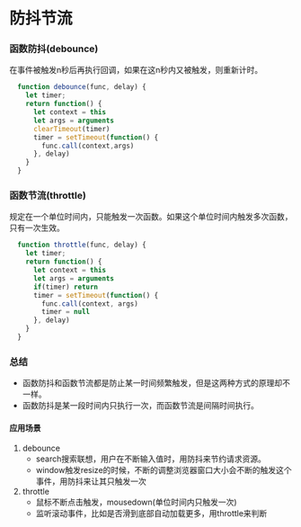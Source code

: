# 防抖节流

### 函数防抖(debounce)
在事件被触发n秒后再执行回调，如果在这n秒内又被触发，则重新计时。
```js
  function debounce(func, delay) {
    let timer;
    return function() {
      let context = this
      let args = arguments
      clearTimeout(timer)
      timer = setTimeout(function() {
        func.call(context,args)
      }, delay)
    }
  }
```

### 函数节流(throttle)
规定在一个单位时间内，只能触发一次函数。如果这个单位时间内触发多次函数，只有一次生效。
```js
  function throttle(func, delay) {
    let timer;
    return function() {
      let context = this
      let args = arguments
      if(timer) return
      timer = setTimeout(function() {
        func.call(context, args)
        timer = null
      }, delay)
    }
  }
```
### 总结
- 函数防抖和函数节流都是防止某一时间频繁触发，但是这两种方式的原理却不一样。
- 函数防抖是某一段时间内只执行一次，而函数节流是间隔时间执行。
#### 应用场景
1. debounce
   - search搜索联想，用户在不断输入值时，用防抖来节约请求资源。
   - window触发resize的时候，不断的调整浏览器窗口大小会不断的触发这个事件，用防抖来让其只触发一次
2. throttle
   - 鼠标不断点击触发，mousedown(单位时间内只触发一次)
   - 监听滚动事件，比如是否滑到底部自动加载更多，用throttle来判断